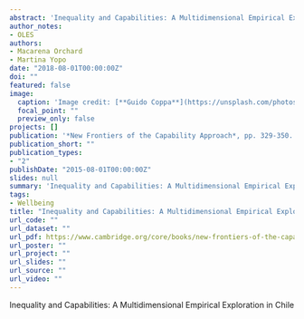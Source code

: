 ```yaml
---
abstract: 'Inequality and Capabilities: A Multidimensional Empirical Exploration in Chile'
author_notes:
- OLES
authors:
- Macarena Orchard
- Martina Yopo
date: "2018-08-01T00:00:00Z"
doi: ""
featured: false
image:
  caption: 'Image credit: [**Guido Coppa**](https://unsplash.com/photos/zKMPwG7QKac?utm_source=unsplash&utm_medium=referral&utm_content=creditShareLink)'
  focal_point: ""
  preview_only: false
projects: []
publication: '*New Frontiers of the Capability Approach*, pp. 329-350. Cambridge: Cambridge University Press'
publication_short: ""
publication_types:
- "2"
publishDate: "2015-08-01T00:00:00Z"
slides: null
summary: 'Inequality and Capabilities: A Multidimensional Empirical Exploration in Chile'
tags:
- Wellbeing
title: "Inequality and Capabilities: A Multidimensional Empirical Exploration in Chile"
url_code: ""
url_dataset: ""
url_pdf: https://www.cambridge.org/core/books/new-frontiers-of-the-capability-approach/inequality-and-capabilities/83F9B82641C6FA6539156744F270399A
url_poster: ""
url_project: ""
url_slides: ""
url_source: ""
url_video: ""
---
```


Inequality and Capabilities: A Multidimensional Empirical Exploration in Chile
